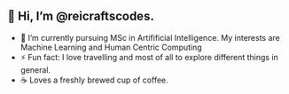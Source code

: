 ## 👋 Hi, I’m @reicraftscodes.

- 🌱 I’m currently pursuing MSc in Artifificial Intelligence. My interests are Machine Learning and Human Centric Computing
- ⚡ Fun fact: I love travelling and most of all to explore different things in general.
- ☕️ Loves a freshly brewed cup of coffee.

<!---
reicraftscodes/reicraftscodes is a ✨ special ✨ repository because its `README.md` (this file) appears on your GitHub profile.
You can click the Preview link to take a look at your changes.
--->
